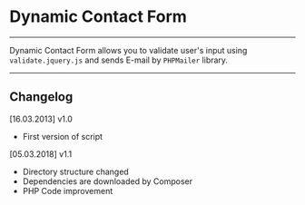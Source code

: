 # Dynamic Contact Form

----------------

Dynamic Contact Form allows you to validate user's input using `validate.jquery.js`
and sends E-mail by `PHPMailer` library. 

----------------

## Changelog

[16.03.2013] v1.0
* First version of script

[05.03.2018] v1.1
* Directory structure changed
* Dependencies are downloaded by Composer
* PHP Code improvement